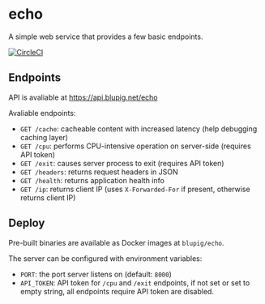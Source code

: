 # echo
A simple web service that provides a few basic endpoints.

[![CircleCI](https://circleci.com/gh/blupig/echo.svg?style=svg)](https://circleci.com/gh/blupig/echo)

## Endpoints
API is avaliable at https://api.blupig.net/echo

Avaliable endpoints:
- `GET /cache`: cacheable content with increased latency (help debugging caching layer)
- `GET /cpu`: performs CPU-intensive operation on server-side (requires API token)
- `GET /exit`: causes server process to exit (requires API token)
- `GET /headers`: returns request headers in JSON
- `GET /health`: returns application health info
- `GET /ip`: returns client IP (uses `X-Forwarded-For` if present, otherwise returns client IP)

## Deploy
Pre-built binaries are available as Docker images at `blupig/echo`.

The server can be configured with environment variables:
- `PORT`: the port server listens on (default: `8000`)
- `API_TOKEN`: API token for `/cpu` and `/exit` endpoints, if not set or set to empty string, all endpoints require API token are disabled.
